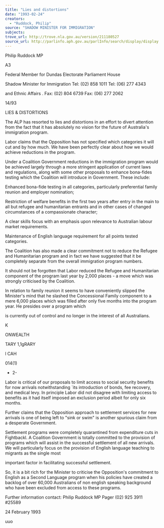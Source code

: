 ```yaml
---
title: "Lies and distortions"
date: "1993-02-24"
creators:
  - "Ruddock, Philip"
source: "SHADOW MINISTER FOR IMMIGRATION"
subjects:
trove_url: http://trove.nla.gov.au/version/211180527
source_url: http://parlinfo.aph.gov.au/parlInfo/search/display/display.w3p;query=Id%3A%22media/pressrel/1727153%22
---
```


 Philip Ruddock MP

 A3

 Federal Member for Dundas Electorate Parliament House

 Shadow Minister for Immigration Tel: (02) 858 1011 Tel: (06) 277 4343

 and Ethnic Affairs .	Fax: (02) 804 6739 Fax: (06) 277 2062

 14/93

 LIES & DISTORTIONS

 The ALP has resorted to lies and distortions in an effort to divert attention from the fact that it has absolutely no vision for the future of Australia's immigration program.

 Labor claims that the Opposition has not specified which categories it will cut and by how much. We have been perfectly clear about how we would achieve reductions in the program.

 Under a Coalition Government reductions in the immigration program would be achieved largely through a more stringent application of current laws and regulations, along with some other proposals to enhance bona-fides testing which the Coalition will introduce in Government. These include:

 Enhanced bona-fide testing in all categories, particularly preferential family reunion and employer nomination;

 Restriction of welfare benefits in the first two years after entry in the main to all but refugee and humanitarian entrants and in other cases of changed circumstances of a compassionate character;

 A clear skills focus with an emphasis upon relevance to Australian labour market requirements.

 Maintenance of English language requirement for all points tested categories.

 The Coalition has also made a clear commitment not to reduce the Refugee and Humanitarian program and in fact we have suggested that it be completely separate from the overall immigration program numbers.

 It should not be forgotten that Labor reduced the Refugee and Humanitarian component of the program last year by 2,000 places - a move which was strongly criticised by the Coalition.

 In relation to family reunion it seems to have conveniently slipped the Minister's mind that he slashed the Concessional Family component to a mere 6,000 places which was filled after only five months into the program year. He presides over a program which

 is currently out of control and no longer in the interest of all Australians.

 K

 ONWEALTH

 TARY 1,1gRARY

 l CAH

 014(1)

 - 2-

 Labor is critical of our proposals to limit access to social security benefits for now arrivals notwithstanding `its introduction of bonds, fee recovery, and medical levy. In principle Labor did not disagree with limiting access to benefits as it had itself imposed an exclusion period albeit for only six months.

 Further claims that the Opposition approach to settlement services for new arrivals is one of being left to "sink or swim" is another spurious claim from a desperate Government.

 Settlement programs were completely quarantined from expenditure cuts in Fightbackl. A Coalition Government is totally committed to the provision of programs which will assist in the successful settlement of all new arrivals. We will particularly focus on the provision of English language teaching to migrants as the single most

 important factor in facilitating successful settlement.

 So, it is a bit rich for the Minister to criticise the Opposition's commitment to English as a Second Language program when his policies have created a backlog of over 60,000 Australians of non english speaking background who have been excluded from access to these programs.

 Further information contact: Philip Ruddock MP Pager (02) 925 3911 #25589

 24 February 1993

 uuo

